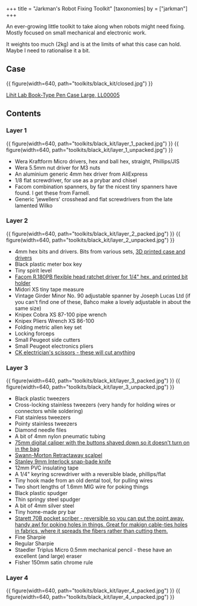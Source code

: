+++
title = "Jarkman's Robot Fixing Toolkit"
[taxonomies]
by = ["jarkman"]
+++

An ever-growing little toolkit to take along when robots might need fixing. Mostly focused on small mechanical and electronic work. 

It weights too much (2kg) and is at the limits of what this case can hold. Maybe I need to rationalise it a bit.

## Case

{{ figure(width=640, path="toolkits/black_kit/closed.jpg") }}

[Lihit Lab Book-Type Pen Case Large, LL00005](https://cultpens.com/products/lihit-lab-triple-pen-case)


## Contents

### Layer 1

{{ figure(width=640, path="toolkits/black_kit/layer_1_packed.jpg") }}
{{ figure(width=640, path="toolkits/black_kit/layer_1_unpacked.jpg") }}

- Wera Kraftform Micro drivers, hex and ball hex, straight, Phillips/JIS
- Wera 5.5mm nut driver for M3 nuts
- An aluminium generic 4mm hex driver from AliExpress
- 1/8 flat screwdriver, for use as a prybar and chisel
- Facom combination spanners, by far the nicest tiny spanners have found. I get these from Farnell.
- Generic 'jewellers' crosshead and flat screwdrivers from the late lamented Wilko

### Layer 2

{{ figure(width=640, path="toolkits/black_kit/layer_2_packed.jpg") }}
{{ figure(width=640, path="toolkits/black_kit/layer_2_unpacked.jpg") }}

- 4mm hex bits and drivers. Bits from various sets, [3D printed case and drivers](https://jarkman.co.uk/catalog/fripperies/4mmset.htm)
- Black plastic meter box key
- Tiny spirit level
- [Facom R.180PB flexible head ratchet driver for 1/4" hex, and printed bit holder](@/tools/facom-r180/index.md)
- Midori XS tiny tape measure
- Vintage Girder Minor No. 90 adjustable spanner by Joseph Lucas Ltd (if you can't find one of these, Bahco make a lovely adjustable in about the same size)
- Knipex Cobra XS 87-100 pipe wrench
- Knipex Pliers Wrench XS 86-100 
- Folding metric allen key set
- Locking forceps
- Small Peugeot side cutters
- Small Peugeot electronics pliers
- [CK electrician's scissors - these will cut anything](@/tools/tiny-scissors/index.md#ck-electrician-s-scissors)



### Layer 3

{{ figure(width=640, path="toolkits/black_kit/layer_3_packed.jpg") }}
{{ figure(width=640, path="toolkits/black_kit/layer_3_unpacked.jpg") }}

- Black plastic tweezers
- Cross-locking stainless tweezers (very handy for holding wires or connectors while soldering)
- Flat stainless tweezers
- Pointy stainless tweezers
- Diamond needle files
- A bit of 4mm nylon pneumatic tubing
- [75mm digital caliper with the buttons shaved down so it doesn't turn on in the bag](https://www.machine-dro.co.uk/calipers/machine-dro-me-cal-po-75-digital-caliper-pocket-0-75mm-0-3-inch)
- [Swann-Morton Retractaway scalpel](@/tools/tiny-knives/index.md#swann-morton-retractaway-scalpel)
- [Stanley 9mm Interlock snap-bade knife](@/tools/tiny-knives/index.md#stanley-9mm-interlock-snap-blade-knife)
- 12mm PVC insulating tape
- A 1/4" keyring screwdriver with a reversible blade, phillips/flat
- Tiny hook made from an old dental tool, for pulling wires
- Two short lengths of 1.6mm MIG wire for poking things
- Black plastic spudger
- Thin springy steel spudger
- A bit of 4mm silver steel
- Tiny home-made pry bar
- [Starett 70B pocket scriber - reversible so you can put the point away, handy awl for poking holes in things. Great for makign cable-ties holes in fabrics, where it spreads the fibers rather than cutting them.](https://www.starrett.co.uk/products/precision-hand-tools/scribers/pocket-scribers/70b-pocket-scriber/)
- Fine Sharpie
- Regular Sharpie
- Staedler Triplus Micro 0.5mm mechanical pencil - these have an excellent (and large) eraser
- Fisher 150mm satin chrome rule



### Layer 4

{{ figure(width=640, path="toolkits/black_kit/layer_4_packed.jpg") }}
{{ figure(width=640, path="toolkits/black_kit/layer_4_unpacked.jpg") }}
